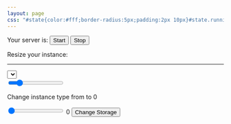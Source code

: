 ```yaml
---
layout: page
css: "#state{color:#fff;border-radius:5px;padding:2px 10px}#state.running{background-color:green}#state.stopped{background-color:red}input[type=range]{-webkit-appearance:none;margin:10px 0;width:100%}input[type=range]:focus{outline:0}input[type=range]::-webkit-slider-runnable-track{width:100%;height:11px;cursor:pointer;animate:.2s;box-shadow:0 0 0 #000;background:#2497e3;border-radius:1px;border:0 solid #000}input[type=range]::-webkit-slider-thumb{box-shadow:0 0 0 #000;border:1px solid #2497e3;height:42px;width:17px;border-radius:11px;background:#a1d0ff;cursor:pointer;-webkit-appearance:none;margin-top:-19px}input[type=range]:focus::-webkit-slider-runnable-track{background:#2497e3}input[type=range]::-moz-range-track{width:100%;height:11px;cursor:pointer;animate:.2s;box-shadow:0 0 0 #000;background:#2497e3;border-radius:1px;border:0 solid #000}input[type=range]::-moz-range-thumb{box-shadow:0 0 0 #000;border:1px solid #2497e3;height:42px;width:17px;border-radius:11px;background:#a1d0ff;cursor:pointer}input[type=range]::-ms-track{width:100%;height:11px;cursor:pointer;animate:.2s;background:transparent;border-color:transparent;color:transparent}input[type=range]::-ms-fill-lower{background:#2497e3;border:0 solid #000;border-radius:2px;box-shadow:0 0 0 #000}input[type=range]::-ms-fill-upper{background:#2497e3;border:0 solid #000;border-radius:2px;box-shadow:0 0 0 #000}input[type=range]::-ms-thumb{box-shadow:0 0 0 #000;border:1px solid #2497e3;height:42px;width:17px;border-radius:11px;background:#a1d0ff;cursor:pointer}input[type=range]:focus::-ms-fill-lower{background:#2497e3}input[type=range]:focus::-ms-fill-upper{background:#2497e3}"
---
```



Your server is: <span id="state"></span> <button id="startBtn">Start</button> <button id="stopBtn">Stop</button>

Resize your instance:
<hr>

<div>
  <select id="instanceType">
  
  </select>
</div>
<div>
  <input id="instanceRange_slider" type="range" min="0" max="6" value="1" step="1" onchange="showInstanceValue(this.value)"/>
  <p>
    Change instance type from 
    <span class="instance_type" id="currentInstance"></span>
    to 
    <span class="instance_type" id="instanceRange">0</span>
  </p>
</div>
  
<div>
  <input type="range" min="32" max="128" value="32" step="1" onchange="showStorageValue(this.value)"/>
  <span id="storageRange">0</span>
  <button>Change Storage</button>
</div>

<script>
var json = new Object;

window.onload = function () {
  $.getJSON("http://api.alex.miller.im/ec2/status")
    .done(function( data ) {
      json = data;
      $("#state").text(json["state"]);
      $("#state").addClass(json["state"]);
      for(i = 0; i < json["instance_info"].length; i++){
        opt_tag = '<option value="' + json["instance_info"][i][0] + '"'
        
        if(i==json["instance_type_index"]){
          opt_tag = opt_tag + ' selected="selected" '
        }
        opt_tag = opt_tag +'>' + json["instance_info"][i][0] + '</option>'
        $("#instanceType").append(opt_tag)
      }
      /* $("#instanceRange_slider").attr({"value": json["instance_type_index"]});  
      $("#currentInstance").text(json["instance_type_name"]);  
      $("#storageRange").text(String(json["size"])+" GB") */
    })
    
    .fail(function( jqxhr, textStatus, error ) {
      var err = textStatus + ", " + error;
      console.log( "Request Failed: " + err );
  }); 
}

function showInstanceValue(newValue) {
  document.getElementById("instanceRange").innerHTML = json["instance_info"][newValue][0];
}
function showStorageValue(newValue) {
  $("#storageRange").text(String(newValue)+" GB")
}
</script>
